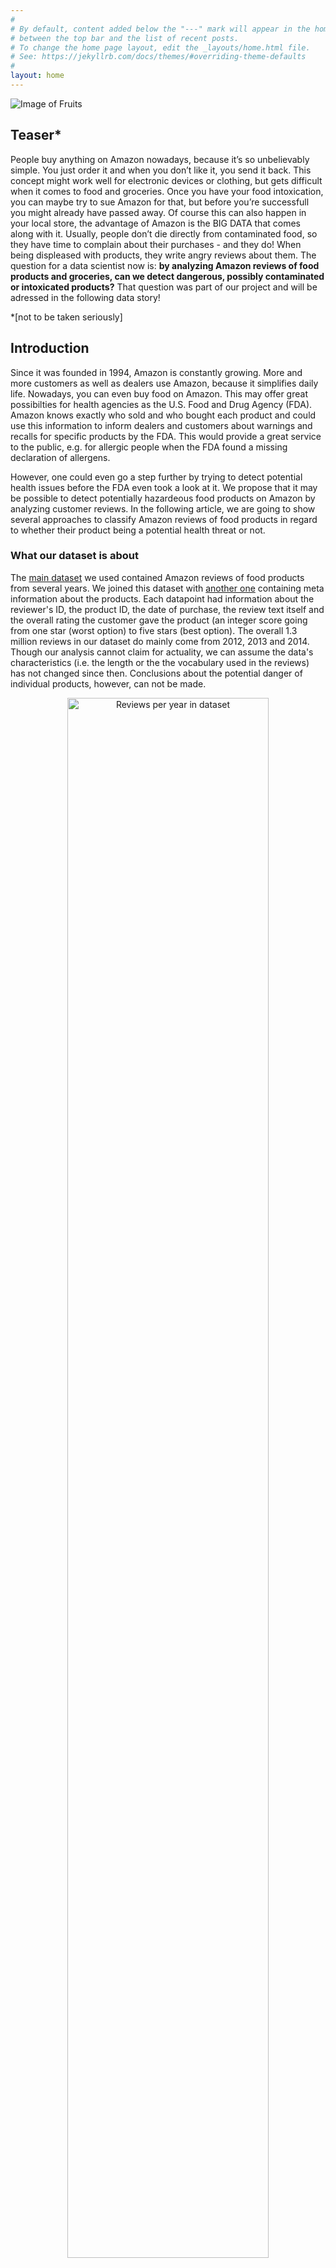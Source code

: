 ```yaml
---
#
# By default, content added below the "---" mark will appear in the home page
# between the top bar and the list of recent posts.
# To change the home page layout, edit the _layouts/home.html file.
# See: https://jekyllrb.com/docs/themes/#overriding-theme-defaults
#
layout: home
---
```


![Image of Fruits](assets/maha_banner.jpeg "Vegetable Lot from pexels.com/@pixabay")

## Teaser*

People buy anything on Amazon nowadays, because it’s so unbelievably simple. You just order it and when you don’t like it, you send it back. This concept might work well for electronic devices or clothing, but gets difficult when it comes to food and groceries. Once you have your food intoxication, you can maybe try to sue Amazon for that, but before you’re successfull you might already have passed away. Of course this can also happen in your local store, the advantage of Amazon is the BIG DATA that comes along with it. Usually, people don’t die directly from contaminated food, so they have time to complain about their purchases - and they do! When being displeased with products, they write angry reviews about them. The question for a data scientist now is: **by analyzing Amazon reviews of food products and groceries, can we detect dangerous, possibly contaminated or intoxicated products?** That question was part of our project and will be adressed in the following data story!

*[not to be taken seriously]

## Introduction

Since it was founded in 1994, Amazon is constantly growing. More and more customers as well as dealers use Amazon, because it simplifies daily life. Nowadays, you can even buy food on Amazon. This may offer great possibilties for health agencies as the U.S. Food and Drug Agency (FDA). Amazon knows exactly who sold and who bought each product and could use this information to inform dealers and customers about warnings and recalls for specific products by the FDA. This would provide a great service to the public, e.g. for allergic people when the FDA found a missing declaration of allergens.

However, one could even go a step further by trying to detect potential health issues before the FDA even took a look at it. We propose that it may be possible to detect potentially hazardeous food products on Amazon by analyzing customer reviews. In the following article, we are going to show several approaches to classify Amazon reviews of food products in regard to whether their product being a potential health threat or not.

### What our dataset is about

The [main dataset](http://jmcauley.ucsd.edu/data/amazon/) we used contained Amazon reviews of food products from several years. We joined this dataset with [another one](http://jmcauley.ucsd.edu/data/amazon/) containing meta information about the products. Each datapoint had information about the reviewer's ID, the product ID, the date of purchase, the review text itself and the overall rating the customer gave the product (an integer score going from one star (worst option) to five stars (best option). The overall 1.3 million reviews in our dataset do mainly come from 2012, 2013 and 2014. Though our analysis cannot claim for actuality, we can assume the data's characteristics (i.e. the length or the the vocabulary used in the reviews) has not changed since then. Conclusions about the potential danger of individual products, however, can not be made.

<center><img src="assets/plots/histogram_year.png" alt="Reviews per year in dataset" width="80%" /></center>

A good measurement for the overall satisfaction of customers with a product probably is the rating, given in one to five stars. As we can see, most ratings were excellent. That's not ideal for us as we want to focus on negative reviews, even on particularly health related ones. 


<center><img src="assets/plots/hist_overall_rating.png" alt="Barchart of Reviews per Overall Rating" width="80%" /></center>

At least the following boxplot shows that the number of words per review might be sufficient to perform text analysis methods on them. 

<center><img src="assets/plots/boxplot_rev_length_rating.png" alt="Boxplot of words per review per rating" width="80%" /></center>

That wasn't necessarily expectable, if one takes a look at the following histogram of review length frequency. As one can see, the distribution does follow a power law. Most reviews are very short and longer ones are rare, but not very rare.

What was expectable and can nicely be shown in the following histogram is the distribution of individual word frequencies over the whole dataset. It was observed that this distribution commonly follows a power law which is called Zipf's law in text analysis. 

<center><img src="assets/plots/zipf.png" alt="Distribution of word frequencies in reviews" width="80%" /></center>

## Classification of reviews

Our goal was now to build a model and train a supervised machine learning based classifier on our dataset of Amazon reviews in order to be able to classify reviews as either "potentially health threatening" (or short "dangerous") or as "probably not health threatening" (or short "safe"). The most challenging part of this was to distinguish between general dislikes and health concerning dislikes.

Training the classifier means showing many many examples of reviews and thereby telling it whether they are dangerous or safe. As the model our classifier is based on we chose a [Random Forest](https://en.wikipedia.org/wiki/Random_forest) algorithm. A Random Forest is basically a bunch of many decision trees, each is trained on a different bootstrap sample of the whole data. A majority vote among all trees then classifies the input.

However, for training the classifier, we need labeled data. To be able to label the reviews in the dataset as potentially health threatening or not, we thought of different approaches:

* One approach was to use [AFINN Sentiment Analysis](https://darenr.github.io/afinn/) (Rowe et al, 2011). Afinn is a python library for [sentiment analysis](https://en.wikipedia.org/wiki/Sentiment_analysis), i.e. it classifies a text document as positive, neutral or negative by summing up scores or individual words. E.g. the word "horrible" has a score of -3, the word "inconvenient" has a score of -2, meaning it is less severe than "horrible". Afinn also contains health related words (e.g. "headache" or "vomit"), nevertheless we chose not to use it for labelling the reviews. Sentiment analysis is obviously made for distinguishing general emotion and not for assessing health issues in text.
* The second idea was to link the reviews to corresponding products in two other datasets of food recalls and press releases of the US American [Food and Drug Administration](https://www.fda.gov/) (FDA). This would have provided us very reliable labels made by professionals. Unfortunately, it was not possible as Amazon and the FDA use different Product IDs which cannot be matched (free of charge). In consequence, we had to find a work around:
* From various sources (see below) we imported words related to food, food safety, symptoms and pathogens (e.g. bacteria like salmonella)

| **Pathogen and disease words (e.g. salmonella)** |  |
| --- | --- |
| EU safe food | [Link](https://www.safefood.eu/SafeFood/media/SafeFoodLibrary/Documents/Education/safefood%20for%20life/NI/section2_1.pdf) |
| Foodsafety.gov bacteria and viruses words | [Link](https://www.foodsafety.gov/food-poisoning/bacteria-and-viruses) |
| CDC foodborne illness words | [Link](https://www.cdc.gov/foodsafety/diseases/index.html) |
| CDC national outbreak reporting system | [Link](https://wwwn.cdc.gov/norsdashboard/) |
| **Symptom words (e.g. embolism)** |  |
| EU safe food | [Link](https://www.safefood.eu/SafeFood/media/SafeFoodLibrary/Documents/Education/safefood%20for%20life/NI/section2_1.pdf) |
| Foodsafety.gov symptom words | [Link](https://www.foodsafety.gov/food-poisoning) |
| Symptom dictionary  | [Link](https://github.com/sekharvth/symptom-disease) |
| **Food words (e.g. egg)** |  |
| Exhaustive list of all foods & food items in the world | [Link](https://github.com/CurtisGrayeBabin/List-of-all-Foods) |

By analyzing these sources together with the FDA datasets we created lists of words that relate to either pathogens and diseases or symptoms, respectively. However, we decided not to use them for labelling but for post classification analysis as they contain actual threats like the names of bacteria and not vocabulary that might be used to describe their effects.

* The fourth approach, which we used in the end, is based on [Empath](https://github.com/Ejhfast/empath-client). Empath is a python library for sentiment analysis and topic detection. It was created by Fast et al. (2016). The Empath lexicon contains a network of more than 1.8 billion (English) words. When providing it some seed words, it can create a small set of related words, you can thereby build new categories of sets of words (try it [here](http://empath.stanford.edu/)). For our category of health threat related words, we used the seed words "health", "danger" and "food poisoning". 


Empath created a category containing the following 100 words:  

<center><img src="assets/plots/empath_example.png" alt="Screenshot of empath creating a lexicon" width="100%" /></center>


We used them to categorize the Amazon reviews by assigning a "health score" to each review, i.e. each review gets an integer value representing how many words of our lexicon can be found in the review. As can be seen in the distribution of health scores, most reviews had a score of 0, signifying no potential danger at all. Note the logarithmic scale of the y-axis.

<center><img src="assets/plots/hist_health_score.png" alt="Histogram of health score frequency of all reviews" width="80%" /></center>

Comparing the health score to the overall rating the reviewers gave showed a surprising result: Many reviews containing a high health score were rated with 5 of 5 stars indicating the product fullfilled the reviewers expectations. Manual inspection of those reviews revealed them to be more like advertisements for the corresponding products. Only when reviewers gave 3 or less stars and there was at least one word of our lexicon was used, we could identify them as "reporting a potential health threat".  
From the complete dataset of 1.3 million reviews, this allowed us to label only 20,000 (that's only 1.6%). We then labelled a random sample of 130,000 remaining reviews as "safe". This labelled fraction of the complete dataset of around 150,000 reviews (that's 11.4% of all reviews) will then be our training and testing dataset for the machine learning classifier.

## The actual machine learning part
As mentioned above, we used a [Random Forest](https://en.wikipedia.org/wiki/Random_forest) model. But before training and testing it, we preprocessed the review text, i.e. we removed stopwords (short and meaningless words like "I", "and", "or") and stemmed the remaining words, i.e. plural words become singular and all verbs are changed to their bare infinitive. Moreover, we tokenized the reviews, i.e. transformed it from one big string to a list of small strings (each string is now only one stemmed word). In consequence this transformed the sentence  

	'I ordered spongebob slippers and I got John'
	
to 

	['order', 'spongebob', 'slipper', 'got', 'John'].

#### FDA datasets
find frequent words in both FDA datasets  

We analyzed the notes coming with the product recalls from FDA and tried to find specific vocabulary which is used in health threat related issues.  
In the following wordcloud it is clearly visible that this will still remain a challenging task, as there are general groceries like "egg" or "peanuts" and specialist terms like "monocytogenes" as well.
<center><img src="assets/plots/C3_wordcloud_press" alt="Most frequent words in FDA press releases" width="80%" /></center>

### Contributors
This data story was created by the group "Data Saviors". More detailed descriptions of individual contributions see the About page.

### Bibliography
* Finn Årup Nielsen, "A new ANEW: evaluation of a word list for sentiment analysis in microblogs", Proceedings of the ESWC2011 Workshop on 'Making Sense of Microposts': Big things come in small packages. Volume 718 in CEUR Workshop Proceedings: 93-98. 2011 May. Matthew Rowe, Milan Stankovic, Aba-Sah Dadzie, Mariann Hardey (editors)
* Fast E, Chen B, Bernstein MS. Empath: Understanding topic signals in large-scale text. In: Conference on Human Factors in Computing Systems - Proceedings. ; 2016. doi:10.1145/2858036.2858535











